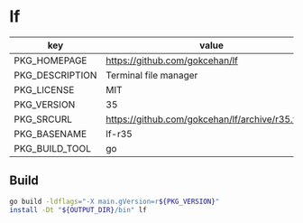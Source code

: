 # lf

| key             | value                                               |
| --------------- | --------------------------------------------------- |
| PKG_HOMEPAGE    | <https://github.com/gokcehan/lf>                    |
| PKG_DESCRIPTION | Terminal file manager                               |
| PKG_LICENSE     | MIT                                                 |
| PKG_VERSION     | 35                                                  |
| PKG_SRCURL      | <https://github.com/gokcehan/lf/archive/r35.tar.gz> |
| PKG_BASENAME    | lf-r35                                              |
| PKG_BUILD_TOOL  | go                                                  |

## Build

```sh
go build -ldflags="-X main.gVersion=r${PKG_VERSION}"
install -Dt "${OUTPUT_DIR}/bin" lf
```
